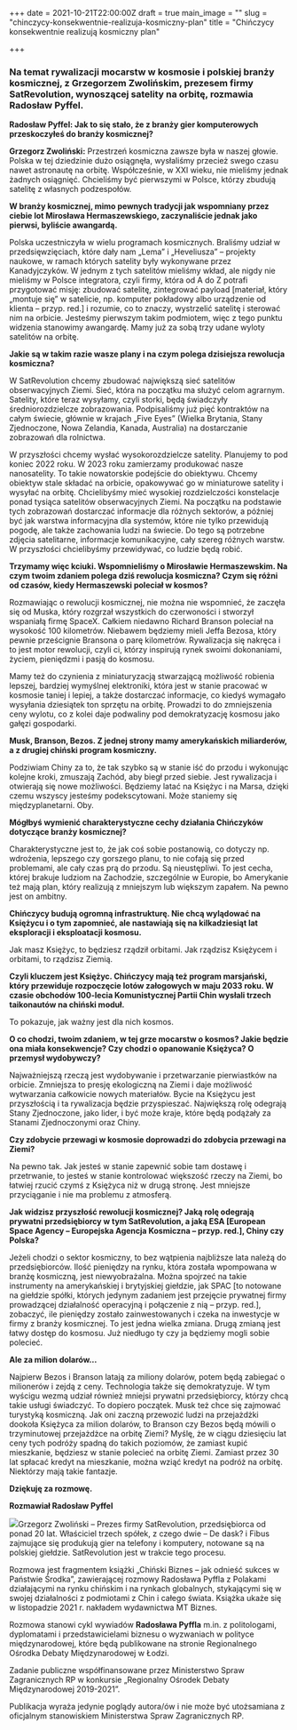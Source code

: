 +++
date = 2021-10-21T22:00:00Z
draft = true
main_image = ""
slug = "chinczycy-konsekwentnie-realizuja-kosmiczny-plan"
title = "Chińczycy konsekwentnie realizują kosmiczny plan"

+++
### **Na temat rywalizacji mocarstw w kosmosie i polskiej branży kosmicznej, z Grzegorzem Zwolińskim, prezesem firmy SatRevolution, wynoszącej satelity na orbitę, rozmawia Radosław Pyffel.**

**Radosław Pyffel: Jak to się stało, że z branży gier komputerowych przeskoczyłeś do branży kosmicznej?**

**Grzegorz Zwoliński:** Przestrzeń kosmiczna zawsze była w naszej głowie. Polska w tej dziedzinie dużo osiągnęła, wysłaliśmy przecież swego czasu nawet astronautę na orbitę. Współcześnie, w XXI wieku, nie mieliśmy jednak żadnych osiągnięć. Chcieliśmy być pierwszymi w Polsce, którzy zbudują satelitę z własnych podzespołów.

**W branży kosmicznej, mimo pewnych tradycji jak wspomniany przez ciebie lot Mirosława Hermaszewskiego, zaczynaliście jednak jako pierwsi, byliście awangardą.**

Polska uczestniczyła w wielu programach kosmicznych. Braliśmy udział w przedsięwzięciach, które dały nam „Lema” i „Heveliusza” – projekty naukowe, w ramach których satelity były wykonywane przez Kanadyjczyków. W jednym z tych satelitów mieliśmy wkład, ale nigdy nie mieliśmy w Polsce integratora, czyli firmy, która od A do Z potrafi przygotować misję: zbudować satelitę, zintegrować payload \[materiał, który „montuje się” w satelicie, np. komputer pokładowy albo urządzenie od klienta – przyp. red.\] i rozumie, co to znaczy, wystrzelić satelitę i sterować nim na orbicie. Jesteśmy pierwszym takim podmiotem, więc z tego punktu widzenia stanowimy awangardę. Mamy już za sobą trzy udane wyloty satelitów na orbitę.

**Jakie są w takim razie wasze plany i na czym polega dzisiejsza rewolucja kosmiczna?**

W SatRevolution chcemy zbudować największą sieć satelitów obserwacyjnych Ziemi. Sieć, która na początku ma służyć celom agrarnym. Satelity, które teraz wysyłamy, czyli storki, będą świadczyły średniorozdzielcze zobrazowania. Podpisaliśmy już pięć kontraktów na całym świecie, głównie w krajach „Five Eyes” (Wielka Brytania, Stany Zjednoczone, Nowa Zelandia, Kanada, Australia) na dostarczanie zobrazowań dla rolnictwa.

W przyszłości chcemy wysłać wysokorozdzielcze satelity. Planujemy to pod koniec 2022 roku. W 2023 roku zamierzamy produkować nasze nanosatelity. To takie nowatorskie podejście do obiektywu. Chcemy obiektyw stale składać na orbicie, opakowywać go w miniaturowe satelity i wysyłać na orbitę. Chcielibyśmy mieć wysokiej rozdzielczości konstelacje ponad tysiąca satelitów obserwacyjnych Ziemi. Na początku na podstawie tych zobrazowań dostarczać informacje dla różnych sektorów, a później być jak warstwa informacyjna dla systemów, które nie tylko przewidują pogodę, ale także zachowania ludzi na świecie. Do tego są potrzebne zdjęcia satelitarne, informacje komunikacyjne, cały szereg różnych warstw. W przyszłości chcielibyśmy przewidywać, co ludzie będą robić.

**Trzymamy więc kciuki. Wspomnieliśmy o Mirosławie Hermaszewskim. Na czym twoim zdaniem polega dziś rewolucja kosmiczna? Czym się różni od czasów, kiedy Hermaszewski poleciał w kosmos?**

Rozmawiając o rewolucji kosmicznej, nie można nie wspomnieć, że zaczęła się od Muska, który rozgrzał wszystkich do czerwoności i stworzył wspaniałą firmę SpaceX. Całkiem niedawno Richard Branson poleciał na wysokość 100 kilometrów. Niebawem będziemy mieli Jeffa Bezosa, który pewnie prześcignie Bransona o parę kilometrów. Rywalizacja się nakręca i to jest motor rewolucji, czyli ci, którzy inspirują rynek swoimi dokonaniami, życiem, pieniędzmi i pasją do kosmosu.

Mamy też do czynienia z miniaturyzacją stwarzającą możliwość robienia lepszej, bardziej wymyślnej elektroniki, która jest w stanie pracować w kosmosie taniej i lepiej, a także dostarczać informacje, co kiedyś wymagało wysyłania dziesiątek ton sprzętu na orbitę. Prowadzi to do zmniejszenia ceny wylotu, co z kolei daje podwaliny pod demokratyzację kosmosu jako gałęzi gospodarki.

**Musk, Branson, Bezos. Z jednej strony mamy amerykańskich miliarderów, a z drugiej chiński program kosmiczny.**

Podziwiam Chiny za to, że tak szybko są w stanie iść do przodu i wykonując kolejne kroki, zmuszają Zachód, aby biegł przed siebie. Jest rywalizacja i otwierają się nowe możliwości. Będziemy latać na Księżyc i na Marsa, dzięki czemu wszyscy jesteśmy podekscytowani. Może staniemy się międzyplanetarni. Oby.

**Mógłbyś wymienić charakterystyczne cechy działania Chińczyków dotyczące branży kosmicznej?**

Charakterystyczne jest to, że jak coś sobie postanowią, co dotyczy np. wdrożenia, lepszego czy gorszego planu, to nie cofają się przed problemami, ale cały czas prą do przodu. Są nieustępliwi. To jest cecha, której brakuje ludziom na Zachodzie, szczególnie w Europie, bo Amerykanie też mają plan, który realizują z mniejszym lub większym zapałem. Na pewno jest on ambitny.

**Chińczycy budują ogromną infrastrukturę. Nie chcą wylądować na Księżycu i o tym zapomnieć, ale nastawiają się na kilkadziesiąt lat eksploracji i eksploatacji kosmosu.**

Jak masz Księżyc, to będziesz rządził orbitami. Jak rządzisz Księżycem i orbitami, to rządzisz Ziemią.

**Czyli kluczem jest Księżyc. Chińczycy mają też program marsjański, który przewiduje rozpoczęcie lotów załogowych w maju 2033 roku. W czasie obchodów 100-lecia Komunistycznej Partii Chin wysłali trzech taikonautów na chiński moduł.**

To pokazuje, jak ważny jest dla nich kosmos.

**O co chodzi, twoim zdaniem, w tej grze mocarstw o kosmos? Jakie będzie ona miała konsekwencje? Czy chodzi o opanowanie Księżyca? O przemysł wydobywczy?**

Najważniejszą rzeczą jest wydobywanie i przetwarzanie pierwiastków na orbicie. Zmniejsza to presję ekologiczną na Ziemi i daje możliwość wytwarzania całkowicie nowych materiałów. Bycie na Księżycu jest przyszłością i ta rywalizacja będzie przyspieszać. Największą rolę odegrają Stany Zjednoczone, jako lider, i być może kraje, które będą podążały za Stanami Zjednoczonymi oraz Chiny.

**Czy zdobycie przewagi w kosmosie doprowadzi do zdobycia przewagi na Ziemi?**

Na pewno tak. Jak jesteś w stanie zapewnić sobie tam dostawę i przetrwanie, to jesteś w stanie kontrolować większość rzeczy na Ziemi, bo łatwiej rzucić czymś z Księżyca niż w drugą stronę. Jest mniejsze przyciąganie i nie ma problemu z atmosferą.

**Jak widzisz przyszłość rewolucji kosmicznej? Jaką rolę odegrają prywatni przedsiębiorcy w tym SatRevolution, a jaką ESA \[European Space Agency – Europejska Agencja Kosmiczna – przyp. red.\], Chiny czy Polska?**

Jeżeli chodzi o sektor kosmiczny, to bez wątpienia najbliższe lata należą do przedsiębiorców. Ilość pieniędzy na rynku, która została wpompowana w branżę kosmiczną, jest niewyobrażalna. Można spojrzeć na takie instrumenty na amerykańskiej i brytyjskiej giełdzie, jak SPAC \[to notowane na giełdzie spółki, których jedynym zadaniem jest przejęcie prywatnej firmy prowadzącej działalność operacyjną i połączenie z nią – przyp. red.\], zobaczyć, ile pieniędzy zostało zainwestowanych i czeka na inwestycje w firmy z branży kosmicznej. To jest jedna wielka zmiana. Drugą zmianą jest łatwy dostęp do kosmosu. Już niedługo ty czy ja będziemy mogli sobie polecieć.

**Ale za milion dolarów…**

Najpierw Bezos i Branson latają za miliony dolarów, potem będą zabiegać o milionerów i zejdą z ceny. Technologia także się demokratyzuje. W tym wyścigu wezmą udział również mniejsi prywatni przedsiębiorcy, którzy chcą takie usługi świadczyć. To dopiero początek. Musk też chce się zajmować turystyką kosmiczną. Jak oni zaczną przewozić ludzi na przejażdżki dookoła Księżyca za milion dolarów, to Branson czy Bezos będą mówili o trzyminutowej przejażdżce na orbitę Ziemi? Myślę, że w ciągu dziesięciu lat ceny tych podróży spadną do takich poziomów, że zamiast kupić mieszkanie, będziesz w stanie polecieć na orbitę Ziemi. Zamiast przez 30 lat spłacać kredyt na mieszkanie, można wziąć kredyt na podróż na orbitę. Niektórzy mają takie fantazje.

**Dziękuję za rozmowę.**

**Rozmawiał Radosław Pyffel**

![](https://res.cloudinary.com/inspro/image/upload/v1634938779/rodm/Grzegorz_Zwoli%C5%84ski_RODM_vqeicb.jpg)Grzegorz Zwoliński – Prezes firmy SatRevolution, przedsiębiorca od ponad 20 lat. Właściciel trzech spółek, z czego dwie – De dask? i Fibus zajmujące się produkują gier na telefony i komputery, notowane są na polskiej giełdzie. SatRevolution jest w trakcie tego procesu.

Rozmowa jest fragmentem książki „Chiński Biznes – jak odnieść sukces w Państwie Środka”, zawierającej rozmowy Radosława Pyffla z Polakami działającymi na rynku chińskim i na rynkach globalnych, stykającymi się w swojej działalności z podmiotami z Chin i całego świata. Książka ukaże się w listopadzie 2021 r. nakładem wydawnictwa MT Biznes.

Rozmowa stanowi cykl wywiadów **Radosława Pyffla** m.in. z politologami, dyplomatami i przedstawicielami biznesu o wyzwaniach w polityce międzynarodowej, które będą publikowane na stronie Regionalnego Ośrodka Debaty Międzynarodowej w Łodzi.

Zadanie publiczne współfinansowane przez Ministerstwo Spraw Zagranicznych RP w konkursie „Regionalny Ośrodek Debaty Międzynarodowej 2019-2021”.

Publikacja wyraża jedynie poglądy autora/ów i nie może być utożsamiana z oficjalnym stanowiskiem Ministerstwa Spraw Zagranicznych RP.